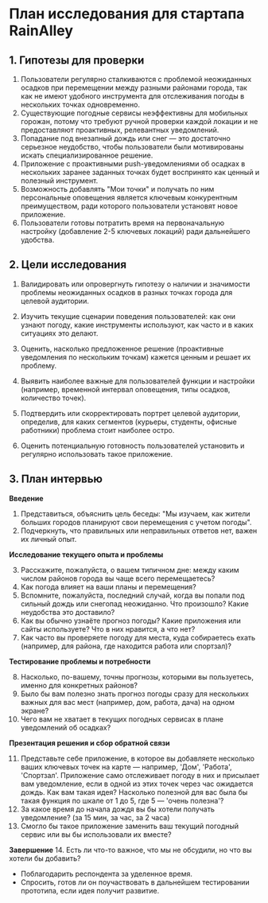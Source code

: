 # План исследования для стартапа RainAlley

## 1. Гипотезы для проверки

 1. Пользователи регулярно сталкиваются с проблемой неожиданных осадков при перемещении между разными районами города, так как не имеют удобного инструмента для отслеживания погоды в нескольких точках одновременно.
 2. Существующие погодные сервисы неэффективны для мобильных горожан, потому что требуют ручной проверки каждой локации и не предоставляют проактивных, релевантных уведомлений.
 3. Попадание под внезапный дождь или снег — это достаточно серьезное неудобство, чтобы пользователи были мотивированы искать специализированное решение.
 4. Приложение с проактивными push-уведомлениями об осадках в нескольких заранее заданных точках будет воспринято как ценный и полезный инструмент.
 5. Возможность добавлять "Мои точки" и получать по ним персональные оповещения является ключевым конкурентным преимуществом, ради которого пользователи установят новое приложение.
 6. Пользователи готовы потратить время на первоначальную настройку (добавление 2-5 ключевых локаций) ради дальнейшего удобства.

## 2. Цели исследования

1.    Валидировать или опровергнуть гипотезу о наличии и значимости проблемы неожиданных осадков в разных точках города для целевой аудитории.

2.   Изучить текущие сценарии поведения пользователей: как они узнают погоду, какие инструменты используют, как часто и в каких ситуациях это делают.
3.   Оценить, насколько предложенное решение (проактивные уведомления по нескольким точкам) кажется ценным и решает их проблему.
4.   Выявить наиболее важные для пользователей функции и настройки (например, временной интервал оповещения, типы осадков, количество точек).
5.   Подтвердить или скорректировать портрет целевой аудитории, определив, для каких сегментов (курьеры, студенты, офисные работники) проблема стоит наиболее остро.
6.   Оценить потенциальную готовность пользователей установить и регулярно использовать такое приложение.

## 3. План интервью

**Введение**
1.   Представиться, объяснить цель беседы: "Мы изучаем, как жители больших городов планируют свои перемещения с учетом погоды".
2.   Подчеркнуть, что правильных или неправильных ответов нет, важен их личный опыт.

**Исследование текущего опыта и проблемы**

3.   Расскажите, пожалуйста, о вашем типичном дне: между каким числом районов города вы чаще всего перемещаетесь?
4.   Как погода влияет на ваши планы и перемещения?
5.   Вспомните, пожалуйста, последний случай, когда вы попали под сильный дождь или снегопад неожиданно. Что произошло? Какие неудобства это доставило?
6.   Как вы обычно узнаёте прогноз погоды? Какие приложения или сайты используете? Что в них нравится, а что нет?
7.   Как часто вы проверяете погоду для места, куда собираетесь ехать (например, для района, где находится работа или спортзал)?

**Тестирование проблемы и потребности**

8.   Насколько, по-вашему, точны прогнозы, которыми вы пользуетесь, именно для конкретных районов?
9.   Было бы вам полезно знать прогноз погоды сразу для нескольких важных для вас мест (например, дом, работа, дача) на одном экране?
10.   Чего вам не хватает в текущих погодных сервисах в плане уведомлений об осадках?

**Презентация решения и сбор обратной связи**

11.   Представьте себе приложение, в которое вы добавляете несколько ваших ключевых точек на карте — например, 'Дом', 'Работа', 'Спортзал'. Приложение само отслеживает погоду в них и присылает вам уведомление, если в одной из этих точек через час ожидается дождь. Как вам такая идея?
Насколько полезной для вас была бы такая функция по шкале от 1 до 5, где 5 — 'очень полезна'?
12.   За какое время до начала дождя вы бы хотели получать уведомление? (за 15 мин, за час, за 2 часа)
13.   Смогло бы такое приложение заменить ваш текущий погодный сервис или вы бы использовали их вместе?

**Завершение**
14.   Есть ли что-то важное, что мы не обсудили, но что вы хотели бы добавить?
*   Поблагодарить респондента за уделенное время.
*   Спросить, готов ли он поучаствовать в дальнейшем тестировании прототипа, если идея получит развитие.
